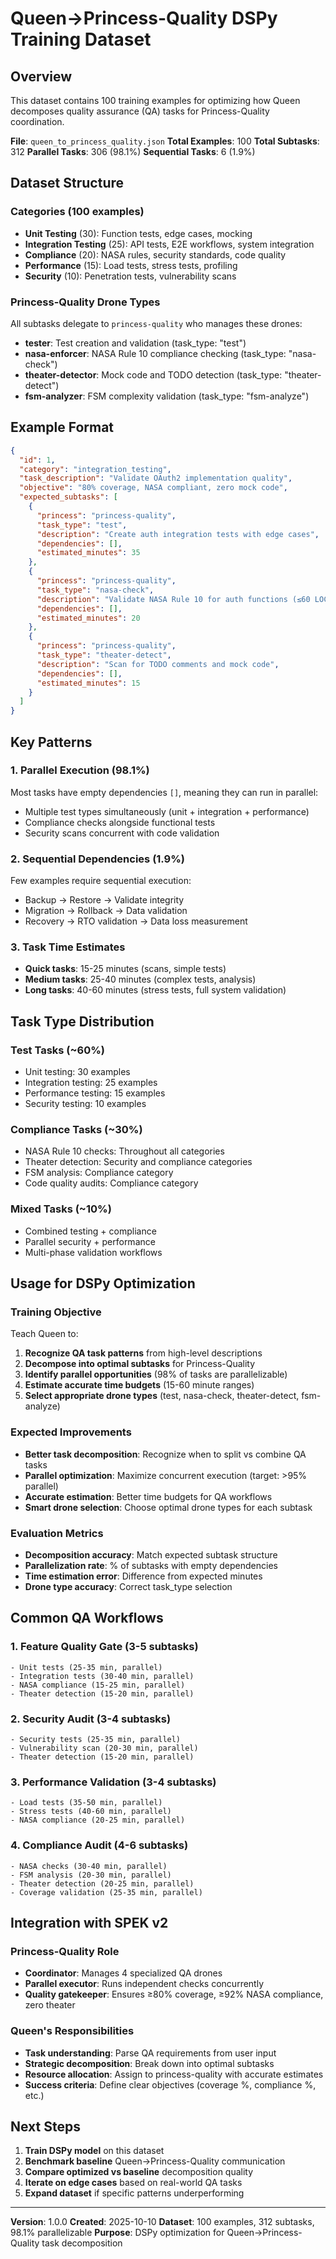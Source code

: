# Queen→Princess-Quality DSPy Training Dataset

## Overview
This dataset contains 100 training examples for optimizing how Queen decomposes quality assurance (QA) tasks for Princess-Quality coordination.

**File**: `queen_to_princess_quality.json`
**Total Examples**: 100
**Total Subtasks**: 312
**Parallel Tasks**: 306 (98.1%)
**Sequential Tasks**: 6 (1.9%)

## Dataset Structure

### Categories (100 examples)
- **Unit Testing** (30): Function tests, edge cases, mocking
- **Integration Testing** (25): API tests, E2E workflows, system integration
- **Compliance** (20): NASA rules, security standards, code quality
- **Performance** (15): Load tests, stress tests, profiling
- **Security** (10): Penetration tests, vulnerability scans

### Princess-Quality Drone Types
All subtasks delegate to `princess-quality` who manages these drones:
- **tester**: Test creation and validation (task_type: "test")
- **nasa-enforcer**: NASA Rule 10 compliance checking (task_type: "nasa-check")
- **theater-detector**: Mock code and TODO detection (task_type: "theater-detect")
- **fsm-analyzer**: FSM complexity validation (task_type: "fsm-analyze")

## Example Format

```json
{
  "id": 1,
  "category": "integration_testing",
  "task_description": "Validate OAuth2 implementation quality",
  "objective": "80% coverage, NASA compliant, zero mock code",
  "expected_subtasks": [
    {
      "princess": "princess-quality",
      "task_type": "test",
      "description": "Create auth integration tests with edge cases",
      "dependencies": [],
      "estimated_minutes": 35
    },
    {
      "princess": "princess-quality",
      "task_type": "nasa-check",
      "description": "Validate NASA Rule 10 for auth functions (≤60 LOC)",
      "dependencies": [],
      "estimated_minutes": 20
    },
    {
      "princess": "princess-quality",
      "task_type": "theater-detect",
      "description": "Scan for TODO comments and mock code",
      "dependencies": [],
      "estimated_minutes": 15
    }
  ]
}
```

## Key Patterns

### 1. Parallel Execution (98.1%)
Most tasks have empty dependencies `[]`, meaning they can run in parallel:
- Multiple test types simultaneously (unit + integration + performance)
- Compliance checks alongside functional tests
- Security scans concurrent with code validation

### 2. Sequential Dependencies (1.9%)
Few examples require sequential execution:
- Backup → Restore → Validate integrity
- Migration → Rollback → Data validation
- Recovery → RTO validation → Data loss measurement

### 3. Task Time Estimates
- **Quick tasks**: 15-25 minutes (scans, simple tests)
- **Medium tasks**: 25-40 minutes (complex tests, analysis)
- **Long tasks**: 40-60 minutes (stress tests, full system validation)

## Task Type Distribution

### Test Tasks (~60%)
- Unit testing: 30 examples
- Integration testing: 25 examples
- Performance testing: 15 examples
- Security testing: 10 examples

### Compliance Tasks (~30%)
- NASA Rule 10 checks: Throughout all categories
- Theater detection: Security and compliance categories
- FSM analysis: Compliance category
- Code quality audits: Compliance category

### Mixed Tasks (~10%)
- Combined testing + compliance
- Parallel security + performance
- Multi-phase validation workflows

## Usage for DSPy Optimization

### Training Objective
Teach Queen to:
1. **Recognize QA task patterns** from high-level descriptions
2. **Decompose into optimal subtasks** for Princess-Quality
3. **Identify parallel opportunities** (98% of tasks are parallelizable)
4. **Estimate accurate time budgets** (15-60 minute ranges)
5. **Select appropriate drone types** (test, nasa-check, theater-detect, fsm-analyze)

### Expected Improvements
- **Better task decomposition**: Recognize when to split vs combine QA tasks
- **Parallel optimization**: Maximize concurrent execution (target: >95% parallel)
- **Accurate estimation**: Better time budgets for QA workflows
- **Smart drone selection**: Choose optimal drone types for each subtask

### Evaluation Metrics
- **Decomposition accuracy**: Match expected subtask structure
- **Parallelization rate**: % of subtasks with empty dependencies
- **Time estimation error**: Difference from expected minutes
- **Drone type accuracy**: Correct task_type selection

## Common QA Workflows

### 1. Feature Quality Gate (3-5 subtasks)
```
- Unit tests (25-35 min, parallel)
- Integration tests (30-40 min, parallel)
- NASA compliance (15-25 min, parallel)
- Theater detection (15-20 min, parallel)
```

### 2. Security Audit (3-4 subtasks)
```
- Security tests (25-35 min, parallel)
- Vulnerability scan (20-30 min, parallel)
- Theater detection (15-20 min, parallel)
```

### 3. Performance Validation (3-4 subtasks)
```
- Load tests (35-50 min, parallel)
- Stress tests (40-60 min, parallel)
- NASA compliance (20-25 min, parallel)
```

### 4. Compliance Audit (4-6 subtasks)
```
- NASA checks (30-40 min, parallel)
- FSM analysis (20-30 min, parallel)
- Theater detection (20-25 min, parallel)
- Coverage validation (25-35 min, parallel)
```

## Integration with SPEK v2

### Princess-Quality Role
- **Coordinator**: Manages 4 specialized QA drones
- **Parallel executor**: Runs independent checks concurrently
- **Quality gatekeeper**: Ensures ≥80% coverage, ≥92% NASA compliance, zero theater

### Queen's Responsibilities
- **Task understanding**: Parse QA requirements from user input
- **Strategic decomposition**: Break down into optimal subtasks
- **Resource allocation**: Assign to princess-quality with accurate estimates
- **Success criteria**: Define clear objectives (coverage %, compliance %, etc.)

## Next Steps

1. **Train DSPy model** on this dataset
2. **Benchmark baseline** Queen→Princess-Quality communication
3. **Compare optimized vs baseline** decomposition quality
4. **Iterate on edge cases** based on real-world QA tasks
5. **Expand dataset** if specific patterns underperforming

---

**Version**: 1.0.0
**Created**: 2025-10-10
**Dataset**: 100 examples, 312 subtasks, 98.1% parallelizable
**Purpose**: DSPy optimization for Queen→Princess-Quality task decomposition
